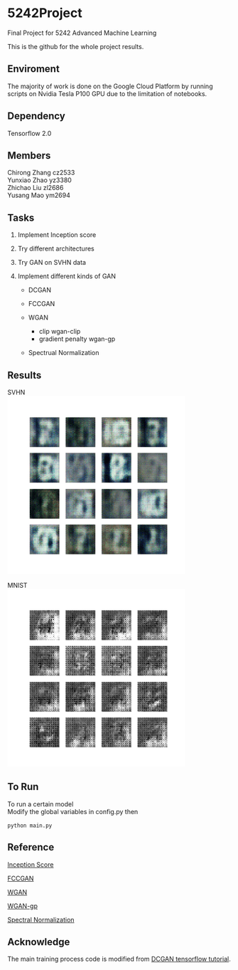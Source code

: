 # 5242Project

Final Project for 5242 Advanced Machine Learning  

This is the github for the whole project results.

## Enviroment

The majority of work is done on the Google Cloud Platform by running scripts on Nvidia Tesla P100 GPU due to the limitation of notebooks.

## Dependency

Tensorflow 2.0

## Members

Chirong Zhang cz2533  
Yunxiao Zhao yz3380    
Zhichao Liu zl2686  
Yusang Mao ym2694  

## Tasks

1. Implement Inception score

2. Try different architectures

3. Try GAN on SVHN data

4. Implement different kinds of GAN  

   - DCGAN  
   - FCCGAN  
   - WGAN   
     - clip wgan-clip  
     - gradient penalty wgan-gp  

   - Spectrual Normalization   

## Results

SVHN  
![svhn](SVHN.gif)

MNIST  
![mnist](mnist.gif)

## To Run

To run a certain model  
Modify the global variables in config.py then
```
python main.py 
```

## Reference

[Inception Score](https://arxiv.org/abs/1606.03498)  

[FCCGAN](https://arxiv.org/abs/1905.02417)  

[WGAN](https://arxiv.org/abs/1701.07875)

[WGAN-gp](https://arxiv.org/abs/1704.00028)

[Spectral Normalization](https://arxiv.org/abs/1802.05957)

## Acknowledge

The main training process code is modified from [DCGAN tensorflow tutorial](https://www.tensorflow.org/tutorials/generative/dcgan).
